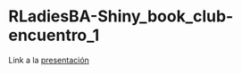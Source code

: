 # RLadiesBA-Shiny_book_club-encuentro_1

Link a la [presentación](https://mcnanton.github.io/RLadiesBA-Shiny_book_club-1/)
